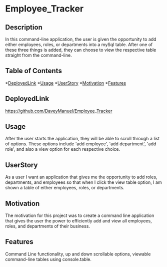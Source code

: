 # Employee_Tracker

## Description

In this command-line application, the user is given the opportunity to add either employees, roles, or departments into a mySql table. After one of these three things is added, they can choose to view the respective table straight from the command-line.


## Table of Contents
*[DeployedLink](#DeployedLink)
*[Usage](#Usage)
*[UserStory](#UserStory)
*[Motivation](#Motivation)
*[Features](#Features)

## DeployedLink

https://github.com/DaveyManuel/Employee_Tracker


## Usage
 
After the user starts the application, they will be able to scroll through a list of options. These options include 'add employee', 'add department', 'add role', and also a view option for each respective choice.

## UserStory

As a user I want an application that gives me the opportunity to add roles, departments, and employees so that when I click the view table option, I am shown a table of either employees, roles, or departments.

## Motivation

The motivation for this project was to create a command line application that gives the user the power to efficiently add and view all employees, roles, and departments of their business. 

## Features

Command Line functionality, up and down scrollable options, viewable command-line tables using console.table.
